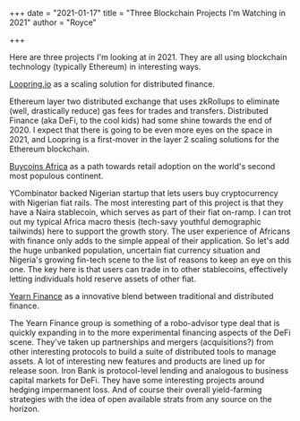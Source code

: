 +++
date = "2021-01-17"
title = "Three Blockchain Projects I'm Watching in 2021"
author = "Royce"

+++

Here are three projects I'm looking at in 2021. They are all using blockchain technology (typically Ethereum) in interesting ways.

<!--more-->

[Loopring.io](https://loopring.io/#/) as a scaling solution for distributed finance. 
 
 Ethereum layer two distributed exchange that uses zkRollups to eliminate (well, drastically reduce) gas fees for trades and transfers. Distributed Finance (aka DeFi, to the cool kids) had some shine towards the end of 2020. I expect that there is going to be even more eyes on the space in 2021, and Loopring is a first-mover in the layer 2 scaling solutions for the Ethereum blockchain. 


[Buycoins Africa](https://buycoins.africa/) as a path towards retail adoption on the world's second most populous continent. 

YCombinator backed Nigerian startup that lets users buy cryptocurrency with Nigerian fiat rails. The most interesting part of this project is that they have a Naira stablecoin, which serves as part of their fiat on-ramp. I can trot out my typical Africa macro thesis (tech-savy youthful demographic tailwinds) here to support the growth story. The user experience of Africans with finance only adds to the simple appeal of their application. So let's add the huge unbanked population, uncertain fiat currency situation and Nigeria's growing fin-tech scene to the list of reasons to keep an eye on this one. The key here is that users can trade in to other stablecoins, effectively letting individuals hold reserve assets of other fiat. 

[Yearn Finance](https://yearn.finance/) as a innovative blend between traditional and distributed finance. 
 
 The Yearn Finance group is something of a robo-advisor type deal that is quickly expanding in to the more experimental financing aspects of the DeFi scene. They've taken up partnerships and mergers (acquisitions?) from other interesting protocols to build a suite of distributed tools to manage assets. A lot of interesting new features and products are lined up for release soon. Iron Bank is protocol-level lending and analogous to business capital markets for DeFi. They have some interesting projects around hedging impermanent loss. And of course their overall yield-farming strategies with the idea of open available strats from any source on the horizon. 

